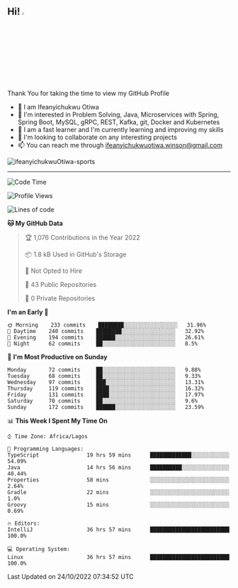 <!-- BLOG-POST-LIST:START --><!-- BLOG-POST-LIST:END -->

## Hi! <img src="https://media.giphy.com/media/hvRJCLFzcasrR4ia7z/giphy.gif" width="4%"> 

Thank You for taking the time to view my GitHub Profile

- 👋 I am Ifeanyichukwu Otiwa
- 👀 I'm interested in Problem Solving, Java, Microservices with Spring, Spring Boot, MySQL, gRPC, REST, Kafka, git, Docker and Kubernetes
- 🌱 I am a fast learner and I'm currently learning and improving my skills
- 💞️ I'm looking to collaborate on any interesting projects
- 📫 You can reach me through ifeanyichukwuotiwa.winson@gmail.com

<p align="left" marginTop="10px"> <img src="https://komarev.com/ghpvc/?username=ifeanyichukwuOtiwa-sports&label=Profile%20views&color=0e75b6&style=for-the-badge" alt="ifeanyichukwuOtiwa-sports" /> </p>

***

<!--START_SECTION:waka-->
![Code Time](http://img.shields.io/badge/Code%20Time-750%20hrs%2059%20mins-blue)

![Profile Views](http://img.shields.io/badge/Profile%20Views-86-blue)

![Lines of code](https://img.shields.io/badge/From%20Hello%20World%20I%27ve%20Written-42%20Thousand%20lines%20of%20code-blue)

**🐱 My GitHub Data** 

> 🏆 1,076 Contributions in the Year 2022
 > 
> 📦 1.8 kB Used in GitHub's Storage 
 > 
> 🚫 Not Opted to Hire
 > 
> 📜 43 Public Repositories 
 > 
> 🔑 0 Private Repositories  
 > 
**I'm an Early 🐤** 

```text
🌞 Morning    233 commits    ████████░░░░░░░░░░░░░░░░░   31.96% 
🌆 Daytime    240 commits    ████████░░░░░░░░░░░░░░░░░   32.92% 
🌃 Evening    194 commits    ██████░░░░░░░░░░░░░░░░░░░   26.61% 
🌙 Night      62 commits     ██░░░░░░░░░░░░░░░░░░░░░░░   8.5%

```
📅 **I'm Most Productive on Sunday** 

```text
Monday       72 commits     ██░░░░░░░░░░░░░░░░░░░░░░░   9.88% 
Tuesday      68 commits     ██░░░░░░░░░░░░░░░░░░░░░░░   9.33% 
Wednesday    97 commits     ███░░░░░░░░░░░░░░░░░░░░░░   13.31% 
Thursday     119 commits    ████░░░░░░░░░░░░░░░░░░░░░   16.32% 
Friday       131 commits    ████░░░░░░░░░░░░░░░░░░░░░   17.97% 
Saturday     70 commits     ██░░░░░░░░░░░░░░░░░░░░░░░   9.6% 
Sunday       172 commits    ██████░░░░░░░░░░░░░░░░░░░   23.59%

```


📊 **This Week I Spent My Time On** 

```text
⌚︎ Time Zone: Africa/Lagos

💬 Programming Languages: 
TypeScript               19 hrs 59 mins      █████████████░░░░░░░░░░░░   54.09% 
Java                     14 hrs 56 mins      ██████████░░░░░░░░░░░░░░░   40.44% 
Properties               58 mins             ░░░░░░░░░░░░░░░░░░░░░░░░░   2.64% 
Gradle                   22 mins             ░░░░░░░░░░░░░░░░░░░░░░░░░   1.0% 
Groovy                   15 mins             ░░░░░░░░░░░░░░░░░░░░░░░░░   0.69%

🔥 Editors: 
IntelliJ                 36 hrs 57 mins      █████████████████████████   100.0%

💻 Operating System: 
Linux                    36 hrs 57 mins      █████████████████████████   100.0%

```


 Last Updated on 24/10/2022 07:34:52 UTC
<!--END_SECTION:waka-->

<!--
<p align="center">
![trophy](https://github-profile-trophy.vercel.app/?username=ifeanyichukwuOtiwa-sports&theme=onedark) (https://github.com/ryo-ma/github-profile-trophy)
</p>
-->

<!---
ifeanyi-otiwa/ifeanyi-otiwa is a ✨ special ✨ repository because its `README.md` (this file) appears on your GitHub profile.
You can click the Preview link to take a look at your changes.
--->
